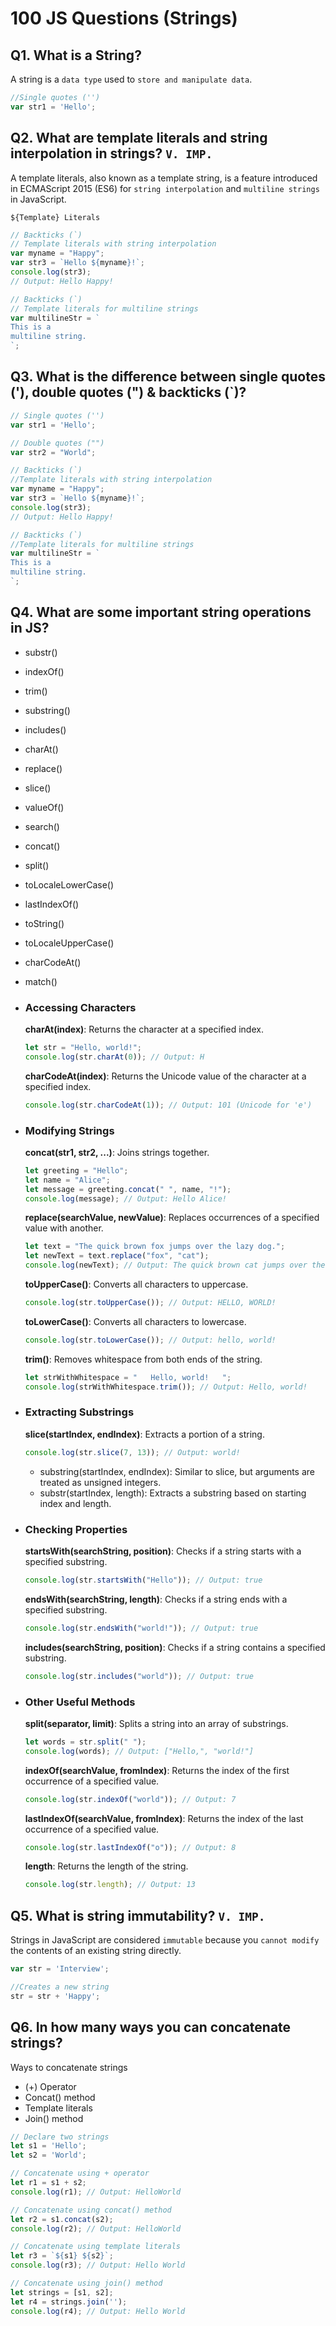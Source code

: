 # 100 JS Questions (Strings)

## Q1. What is a String?

A string is a `data type` used to `store and manipulate data`.

```js
//Single quotes ('')
var str1 = 'Hello';
```

## Q2. What are template literals and string interpolation in strings? `V. IMP.`

A template literals, also known as a template string, is a feature introduced in ECMAScript 2015 (ES6) for `string interpolation` and `multiline strings` in JavaScript.

`${Template} Literals`

```js
// Backticks (`)
// Template literals with string interpolation
var myname = "Happy";
var str3 = `Hello ${myname}!`;
console.log(str3);
// Output: Hello Happy!

// Backticks (`)
// Template literals for multiline strings
var multilineStr = `
This is a
multiline string.
`;
```

## Q3. What is the difference between single quotes ('), double quotes (") & backticks (`)?

```js
// Single quotes ('')
var str1 = 'Hello';

// Double quotes ("")
var str2 = "World";
```

```js
// Backticks (`)
//Template literals with string interpolation
var myname = "Happy";
var str3 = `Hello ${myname}!`;
console.log(str3);
// Output: Hello Happy!

// Backticks (`)
//Template literals for multiline strings
var multilineStr = `
This is a
multiline string.
`;
```

## Q4. What are some important string operations in JS?

* substr()
* indexOf()
* trim()
* substring()
* includes()
* charAt()
* replace()
* slice()
* valueOf()
* search()
* concat()
* split()
* toLocaleLowerCase()
* lastIndexOf()
* toString()
* toLocaleUpperCase()
* charCodeAt()
* match()

* ### Accessing Characters
    
    **charAt(index)**: Returns the character at a specified index. 
    
    ```js
    let str = "Hello, world!";
    console.log(str.charAt(0)); // Output: H
    ```

    **charCodeAt(index)**: Returns the Unicode value of the character at a specified index. 

    ```js
    console.log(str.charCodeAt(1)); // Output: 101 (Unicode for 'e')
    ```

* ### Modifying Strings

    **concat(str1, str2, ...)**: Joins strings together.

    ```js
    let greeting = "Hello";
    let name = "Alice";
    let message = greeting.concat(" ", name, "!");
    console.log(message); // Output: Hello Alice!
    ```

    **replace(searchValue, newValue)**: Replaces occurrences of a specified value with another.

    ```js
    let text = "The quick brown fox jumps over the lazy dog.";
    let newText = text.replace("fox", "cat");
    console.log(newText); // Output: The quick brown cat jumps over the lazy dog.
    ```

    **toUpperCase()**: Converts all characters to uppercase. 

    ```js
    console.log(str.toUpperCase()); // Output: HELLO, WORLD!
    ```

    **toLowerCase()**: Converts all characters to lowercase. 

    ```js
    console.log(str.toLowerCase()); // Output: hello, world!
    ```

    **trim()**: Removes whitespace from both ends of the string. 

    ```js
    let strWithWhitespace = "   Hello, world!   ";
    console.log(strWithWhitespace.trim()); // Output: Hello, world!
    ```
* ### Extracting Substrings

    **slice(startIndex, endIndex)**: Extracts a portion of a string.

    ```js
    console.log(str.slice(7, 13)); // Output: world!
    ```

    * substring(startIndex, endIndex): Similar to slice, but arguments are treated as unsigned integers.
    * substr(startIndex, length): Extracts a substring based on starting index and length.

* ### Checking Properties

    **startsWith(searchString, position)**: Checks if a string starts with a specified substring. 

    ```js
    console.log(str.startsWith("Hello")); // Output: true
    ```

    **endsWith(searchString, length)**: Checks if a string ends with a specified substring. 

    ```js
    console.log(str.endsWith("world!")); // Output: true
    ```

    **includes(searchString, position)**: Checks if a string contains a specified substring. 

    ```js
    console.log(str.includes("world")); // Output: true
    ```

* ### Other Useful Methods

    **split(separator, limit)**: Splits a string into an array of substrings. 

    ```js
    let words = str.split(" ");
    console.log(words); // Output: ["Hello,", "world!"]
    ```

    **indexOf(searchValue, fromIndex)**: Returns the index of the first occurrence of a specified value. 

    ```js
    console.log(str.indexOf("world")); // Output: 7
    ```

    **lastIndexOf(searchValue, fromIndex)**: Returns the index of the last occurrence of a specified value. 

    ```js
    console.log(str.lastIndexOf("o")); // Output: 8
    ```

    **length**: Returns the length of the string. 

    ```js
    console.log(str.length); // Output: 13
    ```

## Q5. What is string immutability? `V. IMP.`

Strings in JavaScript are considered `immutable` because you `cannot modify` the contents of an existing string directly.

```javascript
var str = 'Interview';

//Creates a new string
str = str + 'Happy';
```

## Q6. In how many ways you can concatenate strings?

Ways to concatenate strings
* (+) Operator
* Concat() method
* Template literals
* Join() method

```js
// Declare two strings
let s1 = 'Hello';
let s2 = 'World';
```
```js
// Concatenate using + operator
let r1 = s1 + s2;
console.log(r1); // Output: HelloWorld
```

```js
// Concatenate using concat() method
let r2 = s1.concat(s2);
console.log(r2); // Output: HelloWorld
```
```js
// Concatenate using template literals
let r3 = `${s1} ${s2}`;
console.log(r3); // Output: Hello World
```
```js
// Concatenate using join() method
let strings = [s1, s2];
let r4 = strings.join('');
console.log(r4); // Output: Hello World
```